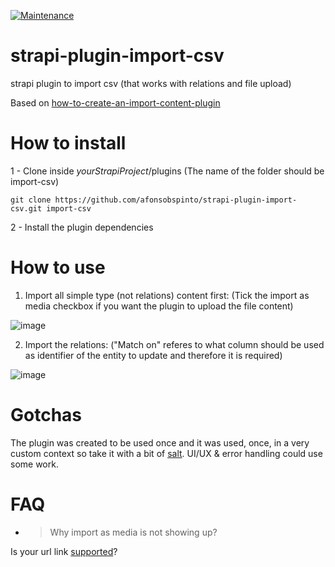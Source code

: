 [![Maintenance](https://img.shields.io/badge/Maintained%3F-no-red.svg)](https://bitbucket.org/lbesson/ansi-colors)


# strapi-plugin-import-csv
strapi plugin to import csv (that works with relations and file upload)

Based on [how-to-create-an-import-content-plugin](https://strapi.io/blog/how-to-create-an-import-content-plugin-part-1-4)


# How to install

1 - Clone inside _yourStrapiProject_/plugins
(The name of the folder should be import-csv)

`git clone https://github.com/afonsobspinto/strapi-plugin-import-csv.git import-csv`

2 - Install the plugin dependencies 

# How to use

1. Import all simple type (not relations) content first:
(Tick the import as media checkbox if you want the plugin to upload the file content)

![image](https://user-images.githubusercontent.com/19196034/123139884-96f35880-d44e-11eb-8249-2c936fe82c66.png)


2. Import the relations:
("Match on" referes to what column should be used as identifier of the entity to update and therefore it is required)

![image](https://user-images.githubusercontent.com/19196034/123140077-cc984180-d44e-11eb-9ad6-0451d47c6279.png)

# Gotchas

The plugin was created to be used once and it was used, once, in a very custom context so take it with a bit of [salt](https://i.pinimg.com/originals/78/2d/55/782d558589b329b2ff501e7c91398628.jpg).
UI/UX & error handling could use some work.

# FAQ

- > Why import as media is not showing up?

Is your url link [supported](https://github.com/afonsobspinto/strapi-plugin-import-csv/blob/3fcc107c21ec1e055ddf1d1aa1e7b7e5181b6023/services/utils/utils.js#L39)?
